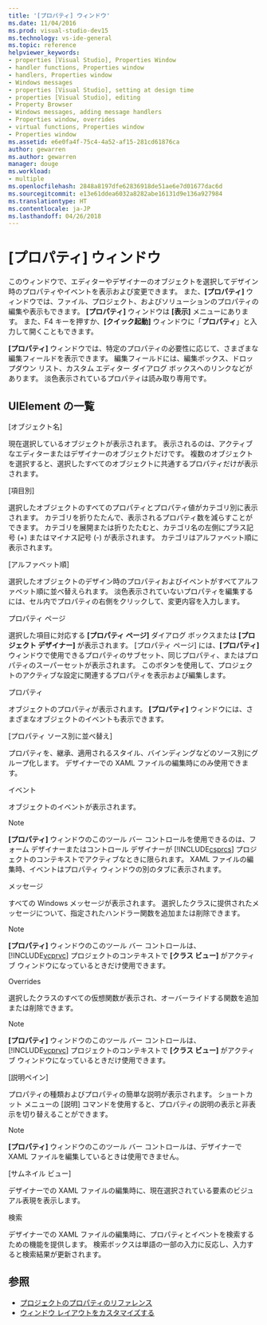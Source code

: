 ```yaml
---
title: '[プロパティ] ウィンドウ'
ms.date: 11/04/2016
ms.prod: visual-studio-dev15
ms.technology: vs-ide-general
ms.topic: reference
helpviewer_keywords:
- properties [Visual Studio], Properties Window
- handler functions, Properties window
- handlers, Properties window
- Windows messages
- properties [Visual Studio], setting at design time
- properties [Visual Studio], editing
- Property Browser
- Windows messages, adding message handlers
- Properties window, overrides
- virtual functions, Properties window
- Properties window
ms.assetid: e6e0fa4f-75c4-4a52-af15-281cd61876ca
author: gewarren
ms.author: gewarren
manager: douge
ms.workload:
- multiple
ms.openlocfilehash: 2848a8197dfe62836918de51ae6e7d01677dac6d
ms.sourcegitcommit: e13e61ddea6032a8282abe16131d9e136a927984
ms.translationtype: HT
ms.contentlocale: ja-JP
ms.lasthandoff: 04/26/2018
---
```

# <a name="properties-window"></a>[プロパティ] ウィンドウ
このウィンドウで、エディターやデザイナーのオブジェクトを選択してデザイン時のプロパティやイベントを表示および変更できます。 また、**[プロパティ]** ウィンドウでは、ファイル、プロジェクト、およびソリューションのプロパティの編集や表示もできます。 **[プロパティ]** ウィンドウは **[表示]** メニューにあります。 また、F4 キーを押すか、**[クイック起動]** ウィンドウに「**プロパティ**」と入力して開くこともできます。

 **[プロパティ]** ウィンドウでは、特定のプロパティの必要性に応じて、さまざまな編集フィールドを表示できます。 編集フィールドには、編集ボックス、ドロップダウン リスト、カスタム エディター ダイアログ ボックスへのリンクなどがあります。 淡色表示されているプロパティは読み取り専用です。

## <a name="uielement-list"></a>UIElement の一覧
 [オブジェクト名]

 現在選択しているオブジェクトが表示されます。 表示されるのは、アクティブなエディターまたはデザイナーのオブジェクトだけです。 複数のオブジェクトを選択すると、選択したすべてのオブジェクトに共通するプロパティだけが表示されます。

 [項目別]

 選択したオブジェクトのすべてのプロパティとプロパティ値がカテゴリ別に表示されます。 カテゴリを折りたたんで、表示されるプロパティ数を減らすことができます。 カテゴリを展開または折りたたむと、カテゴリ名の左側にプラス記号 (+) またはマイナス記号 (-) が表示されます。 カテゴリはアルファベット順に表示されます。

 [アルファベット順]

 選択したオブジェクトのデザイン時のプロパティおよびイベントがすべてアルファベット順に並べ替えられます。 淡色表示されていないプロパティを編集するには、セル内でプロパティの右側をクリックして、変更内容を入力します。

 プロパティ ページ

 選択した項目に対応する **[プロパティ ページ]** ダイアログ ボックスまたは **[プロジェクト デザイナー]** が表示されます。 [プロパティ ページ] には、**[プロパティ]** ウィンドウで使用できるプロパティのサブセット、同じプロパティ、またはプロパティのスーパーセットが表示されます。 このボタンを使用して、プロジェクトのアクティブな設定に関連するプロパティを表示および編集します。

 プロパティ

 オブジェクトのプロパティが表示されます。 **[プロパティ]** ウィンドウには、さまざまなオブジェクトのイベントも表示できます。

 [プロパティ ソース別に並べ替え]

 プロパティを、継承、適用されるスタイル、バインディングなどのソース別にグループ化します。 デザイナーでの XAML ファイルの編集時にのみ使用できます。

 イベント

 オブジェクトのイベントが表示されます。

> [!NOTE]
> **[プロパティ]** ウィンドウのこのツール バー コントロールを使用できるのは、フォーム デザイナーまたはコントロール デザイナーが [!INCLUDE[csprcs](../../data-tools/includes/csprcs_md.md)] プロジェクトのコンテキストでアクティブなときに限られます。 XAML ファイルの編集時、イベントはプロパティ ウィンドウの別のタブに表示されます。


 メッセージ

 すべての Windows メッセージが表示されます。 選択したクラスに提供されたメッセージについて、指定されたハンドラー関数を追加または削除できます。

> [!NOTE]
> **[プロパティ]** ウィンドウのこのツール バー コントロールは、[!INCLUDE[vcprvc](../../code-quality/includes/vcprvc_md.md)] プロジェクトのコンテキストで **[クラス ビュー]** がアクティブ ウィンドウになっているときだけ使用できます。


 Overrides

 選択したクラスのすべての仮想関数が表示され、オーバーライドする関数を追加または削除できます。

> [!NOTE]
> **[プロパティ]** ウィンドウのこのツール バー コントロールは、[!INCLUDE[vcprvc](../../code-quality/includes/vcprvc_md.md)] プロジェクトのコンテキストで **[クラス ビュー]** がアクティブ ウィンドウになっているときだけ使用できます。


 [説明ペイン]

 プロパティの種類およびプロパティの簡単な説明が表示されます。 ショートカット メニューの [説明] コマンドを使用すると、プロパティの説明の表示と非表示を切り替えることができます。

> [!NOTE]
> **[プロパティ]** ウィンドウのこのツール バー コントロールは、デザイナーで XAML ファイルを編集しているときは使用できません。


 [サムネイル ビュー]

 デザイナーでの XAML ファイルの編集時に、現在選択されている要素のビジュアル表現を表示します。

 検索

 デザイナーでの XAML ファイルの編集時に、プロパティとイベントを検索するための機能を提供します。 検索ボックスは単語の一部の入力に反応し、入力すると検索結果が更新されます。

## <a name="see-also"></a>参照

- [プロジェクトのプロパティのリファレンス](../../ide/reference/project-properties-reference.md)
- [ウィンドウ レイアウトをカスタマイズする](../../ide/customizing-window-layouts-in-visual-studio.md)